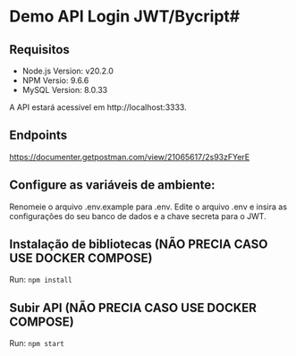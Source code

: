 # Demo API Login JWT/Bycript#

## Requisitos

- Node.js Version: v20.2.0
- NPM Versio: 9.6.6
- MySQL Version:  8.0.33

A API estará acessível em http://localhost:3333.

## Endpoints
https://documenter.getpostman.com/view/21065617/2s93zFYerE

## Configure as variáveis de ambiente:

Renomeie o arquivo .env.example para .env.
Edite o arquivo .env e insira as configurações do seu banco de dados e a chave secreta para o JWT.

## Instalação de bibliotecas (NÃO PRECIA CASO USE DOCKER COMPOSE)

Run: `npm install`

## Subir API (NÃO PRECIA CASO USE DOCKER COMPOSE)

Run: `npm start`

